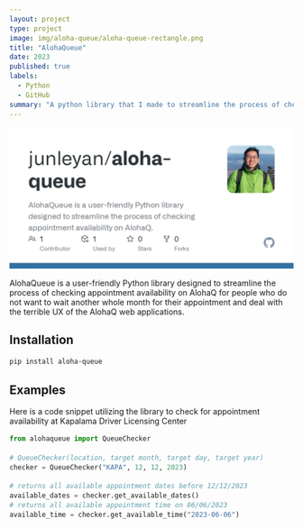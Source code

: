 ```yaml
---
layout: project
type: project
image: img/aloha-queue/aloha-queue-rectangle.png
title: "AlohaQueue"
date: 2023
published: true
labels:
  - Python
  - GitHub
summary: "A python library that I made to streamline the process of checking appointment availability on AlohaQ."
---
```


<img class="img-fluid" src="../img/aloha-queue/aloha-queue-rectangle.png">

AlohaQueue is a user-friendly Python library designed to streamline the process of checking appointment availability on AlohaQ for people who do not want to wait another whole month for their appointment and deal with the terrible UX of the AlohaQ web applications. 

## Installation
``` sh
pip install aloha-queue
```   

## Examples
Here is a code snippet utilizing the library to check for appointment availability at Kapalama Driver Licensing Center
```py
from alohaqueue import QueueChecker

# QueueChecker(location, target month, target day, target year)
checker = QueueChecker("KAPA", 12, 12, 2023)

# returns all available appointment dates before 12/12/2023
available_dates = checker.get_available_dates()
# returns all available appointment time on 06/06/2023
available_time = checker.get_available_time("2023-06-06")
```